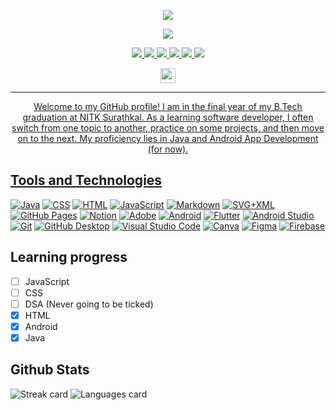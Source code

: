 <!-- HEADER -->
<p align="center">
    <img src="https://readme-typing-svg.demolab.com?font=Roboto+Mono&weight=500&size=36&duration=3000&pause=1000000&color=97b9f0&center=true&vCenter=true&random=false&width=1000&height=32&lines=Hello+there%2C+My+name+is+Jeel!">
</p>
<p align="center">
    <img src="https://readme-typing-svg.demolab.com?font=Roboto+Mono&weight=400&size=28&duration=10&pause=1000&color=ffffff&center=true&vCenter=true&random=false&width=1000&height=32&lines=Learn%2C;Develop%2C;Repeat.">
</p>

<!-- SOCIALS -->
<p align="center">
    <a href="https://www.linkedin.com/in/itsjeel01">
        <img src="https://img.shields.io/badge/linkedin-%232D60BA.svg?&style=for-the-badge&logo=linkedin&logoColor=white">
    </a><a href="https://www.instagram.com/itsjeel01">
        <img src="https://img.shields.io/badge/instagram-%23D1496A.svg?&style=for-the-badge&logo=instagram&logoColor=white">
    </a><a href="https://www.reddit.com/user/ALPH_A07">
        <img src="https://img.shields.io/badge/reddit-%23EB4825.svg?&style=for-the-badge&logo=reddit&logoColor=white">
    </a><a href="mailto:alph.a07dev@gmail.com">
        <img src="https://img.shields.io/badge/mail-%2357A85A.svg?&style=for-the-badge&logo=gmail&logoColor=white">
    </a><a href="https://twitter.com/alph_a07">
        <img src="https://img.shields.io/badge/twitter-%234E9BEB.svg?&style=for-the-badge&logo=twitter&logoColor=white">
    </a><a href="https://www.pexels.com/@jeel-patel-97163349/">
        <img src="https://img.shields.io/badge/pexels-%2348A082.svg?&style=for-the-badge&logo=pexels&logoColor=white">
</p>

<!-- VISIT COUNTER -->
<p align="center">
    <img src="https://profile-counter.glitch.me/alph-a07/count.svg" height=24>
</p>

<hr>

<!-- ABOUT ME -->
<p align="center">
    Welcome to my GitHub profile! I am in the final year of my B.Tech graduation at NITK Surathkal. As a learning software developer, I often switch from one topic to another, practice on some projects, and then move on to the next. My proficiency lies in Java and Android App Development (for now).
</p>

## Tools and Technologies

<a href="https://github.com/search?q=user%3ADenverCoder1+language%3Ajava"><img alt="Java" src="https://custom-icon-badges.demolab.com/badge/Java-007396.svg?logo=java&logoColor=white"></a>
<a href="https://github.com/search?q=user%3ADenverCoder1+language%3Acss"><img alt="CSS" src="https://img.shields.io/badge/CSS-1572B6.svg?logo=css3&logoColor=white"></a>
<a href="https://github.com/search?q=user%3ADenverCoder1+language%3Ahtml"><img alt="HTML" src="https://img.shields.io/badge/HTML-E34F26.svg?logo=html5&logoColor=white"></a>
<a href="https://github.com/search?q=user%3ADenverCoder1+language%3Ajavascript"><img alt="JavaScript" src="https://img.shields.io/badge/JavaScript-F7DF1E.svg?logo=javascript&logoColor=black"></a>
<a href="https://github.com/search?q=user%3ADenverCoder1+language%3Amarkdown"><img alt="Markdown" src="https://img.shields.io/badge/Markdown-222222.svg?logo=markdown&logoColor=white"></a>
<a href="https://github.com/search?q=user%3ADenverCoder1+language%3Asvg"><img alt="SVG+XML" src="https://img.shields.io/badge/SVG%2BXML-e0982c.svg?logo=svg&logoColor=white"></a>
<a href="#"><img alt="GitHub Pages" src="https://img.shields.io/badge/GitHub%20Pages-327FC7.svg?logo=github&logoColor=white"></a>
<a href="#"><img alt="Notion" src="https://img.shields.io/badge/Notion-1a1a1a.svg?logo=notion&logoColor=white"></a>
<a href="#"><img alt="Adobe" src="https://img.shields.io/badge/Adobe%20Lightroom-FF0000.svg?logo=adobelightroom&logoColor=white"></a>
<a href="#"><img alt="Android" src="https://img.shields.io/badge/Android-51A64B?logo=android&logoColor=white"></a>
<a href="#"><img alt="Flutter" src="https://img.shields.io/badge/Flutter-004B97?logo=flutter&logoColor=white"></a>
<a href="#"><img alt="Android Studio" src="https://img.shields.io/badge/Android%20Studio-008678.svg?logo=android-studio&logoColor=white"></a>
<a href="#"><img alt="Git" src="https://img.shields.io/badge/Git-F05033.svg?logo=git&logoColor=white"></a>
<a href="#"><img alt="GitHub Desktop" src="https://img.shields.io/badge/GitHub-8034A9.svg?logo=github&logoColor=white"></a>
<a href="#"><img alt="Visual Studio Code" src="https://img.shields.io/badge/Visual%20Studio%20Code-0078d7.svg?logo=visual-studio-code&logoColor=white"></a>
<a href="#"><img alt="Canva" src="https://img.shields.io/badge/Canva-843DF8.svg?logo=canva&logoColor=white"></a>
<a href="#"><img alt="Figma" src="https://img.shields.io/badge/Figma-D44C2C.svg?logo=figma&logoColor=white"></a>
<a href="#"><img alt="Firebase" src="https://img.shields.io/badge/Firebase-ED702B.svg?logo=firebase&logoColor=white"></a>

## Learning progress

- [ ] JavaScript
- [ ] CSS
- [ ] DSA (Never going to be ticked)
- [x] HTML
- [x] Android
- [x] Java

<!--
## Some of my projects

<p align="center">
    <img src="https://github-readme-stats.vercel.app/api/pin/?username=alph-a07&repo=ChatBox&theme=transparent&show_owner=true">
    <img src="https://github-readme-stats.vercel.app/api/pin/?username=alph-a07&repo=rock-and-roll&theme=transparent&show_owner=true">
    <img src="https://github-readme-stats.vercel.app/api/pin/?username=alph-a07&repo=clips&theme=transparent&show_owner=true">
    <img src="https://github-readme-stats.vercel.app/api/pin/?username=alph-a07&repo=stream&theme=transparent&show_owner=true">
    <img src="https://github-readme-stats.vercel.app/api/pin/?username=alph-a07&repo=guess-the-number&theme=transparent&show_owner=true">
</p>
-->

## Github Stats

<p>
    <img src="https://github-readme-streak-stats-seven-wheat.vercel.app?user=alph-a07&theme=dark&hide_border=true&date_format=M%20j%5B%2C%20Y%5D&card_width=500" alt="Streak card">
    <img src="https://github-readme-stats.vercel.app/api/top-langs/?username=alph-a07&theme=dark&show_icons=true&hide_border=true&layout=compact" alt="Languages card">
</p>

<!--
## Smile a bit
<p>
    <img src="https://readme-jokes.vercel.app/api?bgColor=%230E1117&textColor=%23ffffff&qColor=%233569F8&aColor=%23ffffff&hideBorder" alt="Jokes Card" />
</p>
-->
